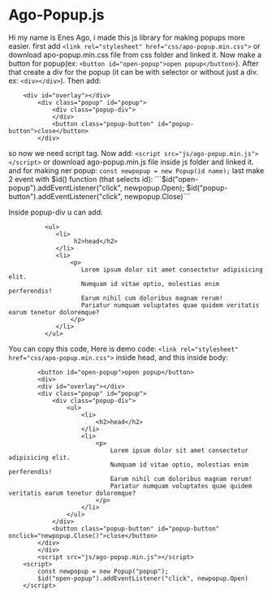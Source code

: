 # Ago-Popup.js
Hi my name is Enes Ago, i made this js library for making popups more easier.
first add `<link rel="stylesheet" href="css/apo-popup.min.css">` or download apo-popup.min.css file from css folder and linked it. Now make a button for popup(ex: 
`<button id="open-popup">open popup</button>`). After that create a div for the popup (it can be with selector or without just a div. ex: `<div></div>`). Then add:
```
    <div id="overlay"></div>
        <div class="popup" id="popup">
            <div class="popup-div">
            </div>
            <button class="popup-button" id="popup-button">close</button>
        </div>
```
so now we need script tag. Now add:
    `<script src="js/ago-popup.min.js"></script>`
or download ago-popup.min.js file inside js folder and linked it.
and for making ner popup:
    `const newpopup = new Popup(id name);`
last make 2 event with $id() function (that selects id):
    ```$id("open-popup").addEventListener("click", newpopup.Open);
       $id("popup-button").addEventListener("click", newpopup.Close)```

Inside popup-div u can add:

```
          <ul>
             <li>
                  h2>head</h2>
             </li>
             <li>
                 <p>
                    Lorem ipsum dolor sit amet consectetur adipisicing elit. 
                    Numquam id vitae optio, molestias enim perferendis! 
                    Earum nihil cum doloribus magnam rerum! 
                    Pariatur numquam voluptates quae quidem veritatis earum tenetur doloremque?
                 </p>
             </li>
          </ul>
```

You can copy this code, 
Here is demo code:
            ```
            <link rel="stylesheet" href="css/apo-popup.min.css">
            ```
            inside head,
and this inside body:
```
        <button id="open-popup">open popup</button>
        <div>
        <div id="overlay"></div>
        <div class="popup" id="popup">
            <div class="popup-div">
                <ul>
                    <li>
                        <h2>head</h2>
                    </li>
                    <li>
                        <p>
                            Lorem ipsum dolor sit amet consectetur adipisicing elit. 
                            Numquam id vitae optio, molestias enim perferendis! 
                            Earum nihil cum doloribus magnam rerum! 
                            Pariatur numquam voluptates quae quidem veritatis earum tenetur doloremque?
                        </p>
                    </li>
                </ul>
            </div>
            <button class="popup-button" id="popup-button" onclick="newpopup.Close()">close</button>
        </div>
        </div>
        <script src="js/ago-popup.min.js"></script>
    <script>
        const newpopup = new Popup("popup");
        $id("open-popup").addEventListener("click", newpopup.Open)
    </script>
```

